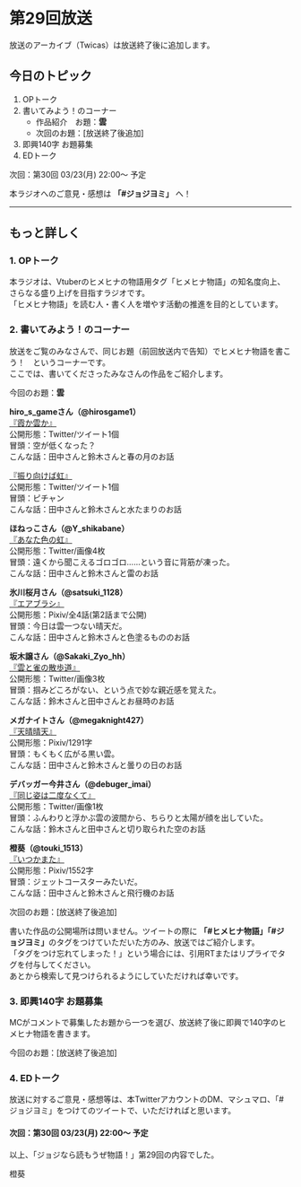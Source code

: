 # 第29回放送

放送のアーカイブ（Twicas）は放送終了後に追加します。  

## 今日のトピック
1. OPトーク
1. 書いてみよう！のコーナー
    - 作品紹介　お題：<b>雲</b>
    - 次回のお題：<b></b>[放送終了後追加]
1. 即興140字 お題募集
1. EDトーク

次回：第30回 03/23(月) 22:00～ 予定  

本ラジオへのご意見・感想は **「#ジョジヨミ」** へ！

---

## もっと詳しく
### 1. OPトーク

本ラジオは、Vtuberのヒメヒナの物語用タグ「ヒメヒナ物語」の知名度向上、さらなる盛り上げを目指すラジオです。  
「ヒメヒナ物語」を読む人・書く人を増やす活動の推進を目的としています。  

### 2. 書いてみよう！のコーナー
放送をご覧のみなさんで、同じお題（前回放送内で告知）でヒメヒナ物語を書こう！　というコーナーです。  
ここでは、書いてくださったみなさんの作品をご紹介します。

今回のお題：<b>雲</b>

**hiro_s_gameさん（@hirosgame1）**  
[『霞か雲か』](https://twitter.com/hirosgame1/status/1236661468042391552?s=20)  
公開形態：Twitter/ツイート1個  
冒頭：空が低くなった？  
こんな話：田中さんと鈴木さんと春の月のお話  

[『振り向けば虹』](https://twitter.com/hirosgame1/status/1238419839300952064?s=20)  
公開形態：Twitter/ツイート1個  
冒頭：ピチャン  
こんな話：田中さんと鈴木さんと水たまりのお話  

**ほねっこさん（@Y_shikabane）**  
[『あなた色の虹』](https://twitter.com/Y_shikabane/status/1237032737363484672?s=20)  
公開形態：Twitter/画像4枚  
冒頭：遠くから聞こえるゴロゴロ……という音に背筋が凍った。  
こんな話：田中さんと鈴木さんと雷のお話  

**氷川桜月さん（@satsuki_1128）**  
[『エアブラシ』](https://twitter.com/satsuki_1128/status/1237688019424907264?s=20)  
公開形態：Pixiv/全4話(第2話まで公開)  
冒頭：今日は雲一つない晴天だ。  
こんな話：田中さんと鈴木さんと色塗るもののお話  

**坂木譲さん（@Sakaki_Zyo_hh）**  
[『雲と雀の散歩道』](https://twitter.com/Sakaki_Zyo_hh/status/1237522184454557697?s=20)  
公開形態：Twitter/画像3枚  
冒頭：掴みどころがない、という点で妙な親近感を覚えた。  
こんな話：鈴木さんと田中さんとお昼時のお話  

**メガナイトさん（@megaknight427）**  
[『天晴晴天』](https://twitter.com/megaknight427/status/1237755479876464646?s=20)  
公開形態：Pixiv/1291字  
冒頭：もくもく広がる黒い雲。  
こんな話：田中さんと鈴木さんと曇りの日のお話

**デバッガー今井さん（@debuger_imai）**  
[『同じ姿は二度なくて』](https://twitter.com/debuger_imai/status/1238658090876067840?s=20)  
公開形態：Twitter/画像1枚  
冒頭：ふんわりと浮かぶ雲の波間から、ちらりと太陽が顔を出していた。  
こんな話：鈴木さんと田中さんと切り取られた空のお話  

**橙葵（@touki_1513）**  
[『いつかまた』](https://twitter.com/touki_1513/status/1239100294794866693?s=20)  
公開形態：Pixiv/1552字  
冒頭：ジェットコースターみたいだ。  
こんな話：田中さんと鈴木さんと飛行機のお話  

次回のお題：<b></b>[放送終了後追加]

書いた作品の公開場所は問いません。ツイートの際に <b>「#ヒメヒナ物語」「#ジョジヨミ」</b>のタグをつけていただいた方のみ、放送ではご紹介します。  
「タグをつけ忘れてしまった！」という場合には、引用RTまたはリプライでタグを付与してください。  
あとから検索して見つけられるようにしていただければ幸いです。  

### 3. 即興140字 お題募集
MCがコメントで募集したお題から一つを選び、放送終了後に即興で140字のヒメヒナ物語を書きます。

今回のお題：[放送終了後追加]

### 4. EDトーク

放送に対するご意見・感想等は、本TwitterアカウントのDM、マシュマロ、「#ジョジヨミ」をつけてのツイートで、いただければと思います。

#### 次回：第30回 03/23(月) 22:00～ 予定  

以上、「ジョジなら読もうぜ物語！」第29回の内容でした。

橙葵
